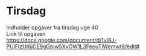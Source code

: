 # Tirsdag

Indholder opgaver fra tirsdag uge 40 <br>
Link til opgaven <br>
https://docs.google.com/document/d/1vl8J-PUiFIzUt6jCE9gGpiw5XvOW1L3FeouTiWemwt8/edit#
